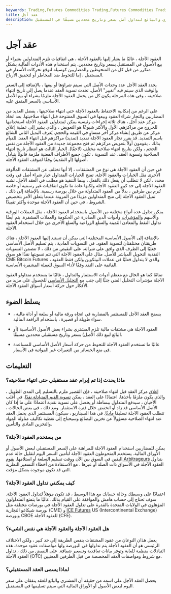 ```yaml
---
keywords: Trading,Futures Commodities Trading,Futures Commodities Trading Strategy and Education,Crypto,Futures and Commodities Trading,Strategy and Education
title: عقد آجل
description: عقد آجل. اتفاقية قانونية بين المشتري والبائع لتداول أصل بسعر وتاريخ محددين مسبقًا في المستقبل.
---
```


# عقد آجل
العقود الآجلة ، غالبًا ما يشار إليها بالعقود الآجلة ، هي اتفاقيات تلزم المتداولين بشراء أو بيع الأصول في المستقبل بسعر وتاريخ محددين. يتم استخدام هذه الأدوات المالية بشكل متكرر من قبل كل من المتحوطين والمضاربين كوسيلة لتوقع تحركات الأسعار في المستقبل ، إما للتحوط ضد المخاطر أو لتحقيق الأرباح.

يحدد العقد الآجل عدد وحدات الأصل التي سيتم شراؤها أو بيعها ، بالإضافة إلى السعر والوقت الذي سيتم فيه "تغيير" الأصل. تحدث تسوية العقد عندما يصل إلى تاريخ انتهاء صلاحيته ، وفي هذه المرحلة يكون كل من يحمل العقود الآجلة ملزمًا بشراء أو بيع الأصل الأساسي بالسعر المتفق عليه.

على الرغم من إمكانية الاحتفاظ بالعقود الآجلة حتى انتهاء صلاحيتها ، يفضل العديد من المضاربين والتجار شراء العقود وبيعها في السوق المفتوحة قبل انتهاء صلاحيتها. بعد اتخاذ مركز عقد آجل ، هناك ثلاثة إجراءات رئيسية يمكن لمتداولي العقود الآجلة استخدامها للخروج من مراكزهم. الأول والأكثر شيوعًا هو التعويض ، والذي يشير إلى عملية إغلاق مركز عن طريق إنشاء مركز آخر متساوٍ في القيمة والحجم. يُعرف البديل الثاني الشائع باسم التمديد. قد يقرر تجار العقود الآجلة تمديد (تمديد) مراكزهم قبل انتهاء العقد. للقيام بذلك ، يقومون أولاً بتعويض مركزهم ثم فتح مجموعة جديدة من العقود الآجلة من نفس الحجم ، ولكن بتاريخ انتهاء صلاحية مختلف (لاحقًا). الخيار الثالث هو انتظار تاريخ انتهاء الصلاحية وتسوية العقد. عند التسوية ، تكون جميع الأطراف المعنية ملزمة قانونًا بتبادل أصولها (أو النقدية) وفقًا لموقف العقود الآجلة.

في حين أن العقود الآجلة هي نوع من المشتقات ، إلا أنها تختلف عن المشتقات المألوفة الأخرى مثل الخيارات والعقود الآجلة. تمنح الخيارات المتداول خيار شراء أصل في وقت محدد ، لكن لا تتطلب أن يفعل ذلك بالفعل ، بينما التنفيذ هو مطلب في العقد الآجل. تشبه العقود الآجلة إلى حد كبير العقود الآجلة ولكنها عادة ما تكون اتفاقيات غير رسمية أو خاصة تُبرم بين طرفين ، بدلاً من العقود المتداولة من خلال بورصة رسمية. بالإضافة إلى ذلك ، تميل العقود الآجلة إلى منح المتداولين مزيدًا من المرونة عندما يتعلق الأمر بتخصيص الشروط ، في حين أن العقود الآجلة موحدة وأكثر تقييدًا.

يمكن تداول عدة أنواع مختلفة من الأصول باستخدام العقود الآجلة ، مثل العملات الورقية والأسهم [والمؤشرات](/index) وأدوات الدين الصادرة عن الحكومة والعملات المشفرة. يتم أيضًا تداول النفط والمعادن الثمينة والسلع الزراعية والسلع الأخرى من خلال استخدام العقود الآجلة.

بالإضافة إلى الأصول الأساسية المختلفة التي يمكن أن تستند إليها العقود الآجلة ، هناك طريقتان مختلفتان لتسوية العقود. في التسويات المادية ، يتم تسليم الأصل الأساسي فعليًا إلى الطرف الذي وافق على شرائه. على النقيض من ذلك ، لا تتضمن التسويات النقدية التحويل المباشر للأصل. مثال على العقود الآجلة التي تتم تسويتها نقدًا هو سوق CME Bitcoin Futures ، والذي لا يتداول فعليًا في عملات البيتكوين ولكن فقط العقود القائمة على النقد وفقًا لأداء السوق للعملة المشفرة الأساسية.

تمامًا كما هو الحال مع معظم أدوات الاستثمار والتداول ، غالبًا ما يستخدم متداولو العقود الآجلة مؤشرات التحليل الفني جنبًا إلى جنب مع [التحليل الأساسي](/fundamentalanalysis) للحصول على مزيد من الأفكار حول حركة أسعار أسواق العقود الآجلة.

## يسلط الضوء

- يسمح العقد الآجل للمستثمر بالمضاربة في اتجاه ورقة مالية أو سلعة أو أداة مالية ، سواء طويلة أو قصيرة ، باستخدام الرافعة المالية.

- العقود الآجلة هي مشتقات مالية تلزم المشتري بشراء بعض الأصول الأساسية (أو البائع لبيع ذلك الأصل) بسعر وتاريخ مستقبلي محددين مسبقًا.

- غالبًا ما تستخدم العقود الآجلة للتحوط من حركة أسعار الأصل الأساسي للمساعدة في منع الخسائر من التغيرات غير المواتية في الأسعار.

## التعليمات

### ماذا يحدث إذا تم إبرام عقد مستقبلي حتى انتهاء صلاحيته؟

[إغلاق](/closeposition) مركز العقد قبل انتهاء صلاحيته ، فإن القصير ملزم بالتسليم إلى المدى الطويل ، والذي يكون ملزمًا بأخذها. اعتمادًا على العقد ، يمكن [تسوية القيم المتبادلة نقدًا](/cashsettlement). في أغلب الأحيان ، سيدفع المتداول ببساطة أو يحصل على تسوية نقدية اعتمادًا على ما إذا كان الأصل الأساسي قد زاد أو انخفض خلال فترة الاستثمار. ومع ذلك ، في بعض الحالات ، تتطلب العقود الآجلة تسليمًا [ماديًا](/physicaldelivery). في هذا السيناريو ، سيكون المستثمر الذي يحمل العقد عند انتهاء الصلاحية مسؤولاً عن تخزين البضائع وسيحتاج إلى تغطية تكاليف مناولة المواد والتخزين المادي والتأمين.

### من يستخدم العقود الآجلة؟

يمكن للمضاربين استخدام العقود الآجلة للمراهنة على السعر المستقبلي لبعض الأصول أو الأوراق المالية. يستخدم المتحوطون العقود الآجلة لتأمين السعر اليوم لتقليل حالة عدم اليقين في السوق بين الآن ووقت تسليم السلعة أو استلامها. [يقوم Arbitrageurs](/arbitrageur) بتداول العقود الآجلة في الأسواق ذات الصلة أو عبرها ، مع الاستفادة من أخطاء التسعير النظرية التي قد تكون موجودة بشكل مؤقت.

### كيف يمكنني تداول العقود الآجلة؟

اعتمادًا على وسيطك وحالة حسابك مع هذا الوسيط ، قد تكون مؤهلاً لتداول العقود الآجلة. سوف تحتاج إلى حساب هامش والموافقة على القيام بذلك. غالبًا ما يتمتع المتداولون المؤهلون في الولايات المتحدة بالقدرة على تداول العقود الآجلة في بورصات مختلفة مثل بورصة شيكاغو التجارية (CME) و [ICE Futures](/intercontinentalexchange) US (Intercontinental Exchange) وبورصة CBOE للعقود الآجلة (CFE).

### هل العقود الآجلة والعقود الآجلة هي نفس الشيء؟

يعمل هذان النوعان من عقود المشتقات بنفس الطريقة إلى حد كبير ، ولكن الاختلاف الرئيسي هو أن العقود الآجلة يتم تداولها في البورصة ولها مواصفات عقود موحدة. هذه التبادلات منظمة للغاية وتوفر بيانات تعاقدية وتسعير شفافة. على النقيض من ذلك ، تداول العقود الآجلة (OTC) مع شروط ومواصفات العقد المخصصة من قبل الطرفين المعنيين.

### لماذا يسمى العقد المستقبلي؟

يحصل العقد الآجل على اسمه من حقيقة أن المشتري والبائع للعقد يتفقان على سعر اليوم لبعض الأصول أو الأوراق المالية التي سيتم تسليمها في المستقبل.

